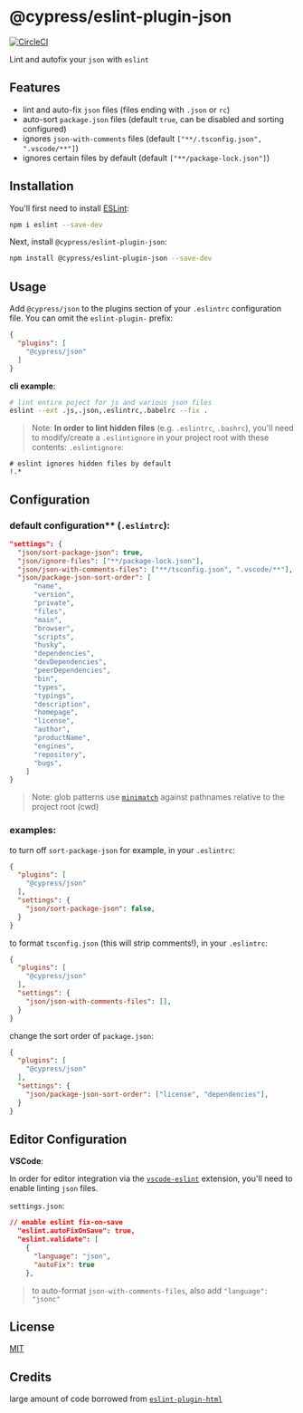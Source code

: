 # @cypress/eslint-plugin-json

[![CircleCI](https://circleci.com/gh/cypress-io/eslint-plugin-json.svg?style=svg)](https://circleci.com/gh/cypress-io/eslint-plugin-json)

Lint and autofix your `json` with `eslint`

## Features

- lint and auto-fix `json` files (files ending with `.json` or `rc`)
- auto-sort `package.json` files (default `true`, can be disabled and sorting configured)
- ignores `json-with-comments` files (default `["**/.tsconfig.json", ".vscode/**"]`)
- ignores certain files by default (default `["**/package-lock.json"]`)

## Installation

You'll first need to install [ESLint](http://eslint.org):

```sh
npm i eslint --save-dev
```

Next, install `@cypress/eslint-plugin-json`:

```sh
npm install @cypress/eslint-plugin-json --save-dev
```

## Usage

Add `@cypress/json` to the plugins section of your `.eslintrc` configuration file. You can omit the `eslint-plugin-` prefix:

```json
{
  "plugins": [
    "@cypress/json"
  ]
}
```

**cli example**:
```sh
# lint entire poject for js and various json files
eslint --ext .js,.json,.eslintrc,.babelrc --fix .
```

> Note: **In order to lint hidden files** (e.g. `.eslintrc`, `.bashrc`), you'll need to modify/create a `.eslintignore` in your project root with these contents:
`.eslintignore`:
```gitignore
# eslint ignores hidden files by default
!.*
```

## Configuration

### default configuration** (`.eslintrc`):
```json
"settings": {
  "json/sort-package-json": true,
  "json/ignore-files": ["**/package-lock.json"],
  "json/json-with-comments-files": ["**/tsconfig.json", ".vscode/**"],
  "json/package-json-sort-order": [
      "name",
      "version",
      "private",
      "files",
      "main",
      "browser",
      "scripts",
      "husky",
      "dependencies",
      "devDependencies",
      "peerDependencies",
      "bin",
      "types",
      "typings",
      "description",
      "homepage",
      "license",
      "author",
      "productName",
      "engines",
      "repository",
      "bugs",
    ]
}
```
> Note: glob patterns use [`minimatch`](https://github.com/isaacs/minimatch/) against pathnames relative to the project root (cwd)

### examples:

to turn off `sort-package-json` for example, in your `.eslintrc`:
```json
{
  "plugins": [
    "@cypress/json"
  ],
  "settings": {
    "json/sort-package-json": false,
  }
}
```

to format `tsconfig.json` (this will strip comments!), in your `.eslintrc`:
```json
{
  "plugins": [
    "@cypress/json"
  ],
  "settings": {
    "json/json-with-comments-files": [],
  }
}
```

change the sort order of `package.json`:
```json
{
  "plugins": [
    "@cypress/json"
  ],
  "settings": {
    "json/package-json-sort-order": ["license", "dependencies"],
  }
}
```

## Editor Configuration

**VSCode**:

In order for editor integration via the [`vscode-eslint`](https://github.com/microsoft/vscode-eslint) extension, you'll need to enable linting `json` files.

`settings.json`:
```json
// enable eslint fix-on-save
  "eslint.autoFixOnSave": true,
  "eslint.validate": [
    {
      "language": "json",
      "autoFix": true
    },
```

> to auto-format `json-with-comments-files`, also add `"language": "jsonc"`

## License
[MIT](/LICENSE.md)

## Credits

large amount of code borrowed from [`eslint-plugin-html`](https://github.com/BenoitZugmeyer/eslint-plugin-html)
